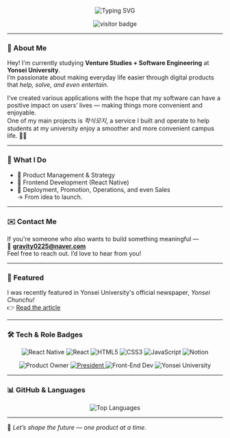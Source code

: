 <p align="center">
  <img src="https://readme-typing-svg.demolab.com?font=Fira+Code&size=22&pause=1000&center=true&vCenter=true&width=550&lines=Hi+there!+👋;I'm+Bae+Jinwoo!;I+believe+in+tech+that+makes+life+better.;Join+me+on+this+journey!" alt="Typing SVG" />
</p>

<p align="center">
  <img src="https://komarev.com/ghpvc/?username=dokdokorean&style=flat&color=lightgrey" alt="visitor badge"/>
</p>

---

### 👋 About Me

Hey! I'm currently studying **Venture Studies + Software Engineering** at **Yonsei University**.  
I’m passionate about making everyday life easier through digital products that *help, solve, and even entertain*.  

I’ve created various applications with the hope that my software can have a positive impact on users’ lives — making things more convenient and enjoyable.  
One of my main projects is *학식모지*, a service I built and operate to help students at my university enjoy a smoother and more convenient campus life. 🍱📱


---

### 🧰 What I Do

- 🧠 Product Management & Strategy  
- 📱 Frontend Development (React Native)  
- 🚀 Deployment, Promotion, Operations, and even Sales  
→ From idea to launch.

---

### ✉️ Contact Me

If you're someone who also wants to build something meaningful —  
📩 **gravity0225@naver.com**  
Feel free to reach out. I’d love to hear from you!

---

### 📰 Featured

I was recently featured in Yonsei University's official newspaper, *Yonsei Chunchu!*  
👉 [Read the article](https://chunchu.yonsei.ac.kr/news/articleView.html?idxno=31791)

---

### 🛠 Tech & Role Badges

<!-- 🌐 Tech Stack -->
<p align="center">
  <img src="https://img.shields.io/badge/React_Native-61DAFB?style=for-the-badge&logo=react&logoColor=white" alt="React Native" title="React Native for cross-platform mobile apps"/>
  <img src="https://img.shields.io/badge/React-20232A?style=for-the-badge&logo=react&logoColor=61DAFB" alt="React" title="React.js for modern web apps"/>
  <img src="https://img.shields.io/badge/HTML5-E34F26?style=for-the-badge&logo=html5&logoColor=white" alt="HTML5" title="HTML5 - markup language"/>
  <img src="https://img.shields.io/badge/CSS3-1572B6?style=for-the-badge&logo=css3&logoColor=white" alt="CSS3" title="CSS3 for styling web pages"/>
  <img src="https://img.shields.io/badge/JavaScript-F7DF1E?style=for-the-badge&logo=javascript&logoColor=black" alt="JavaScript" title="JavaScript - language of the web"/>
  <img src="https://img.shields.io/badge/Notion-000000?style=for-the-badge&logo=notion&logoColor=white" alt="Notion" title="Notion for team collaboration and documentation"/>
</p>

<!-- 🎖️ Roles -->
<p align="center">
  <img src="https://img.shields.io/badge/Product Owner-007ACC?style=for-the-badge" alt="Product Owner" title="Product Owner"/>
<a href="https://www.do-it.kr/" target="_blank">
  <img src="https://img.shields.io/badge/President of DO IT-007ACC?style=for-the-badge" alt="President" title="President of DO IT"/>
</a>
  <img src="https://img.shields.io/badge/FE-FF69B4?style=for-the-badge" alt="Front-End Dev" title="Frontend Developer"/>
  <img src="https://img.shields.io/badge/Yonsei University-003478?style=for-the-badge&logo=google-scholar&logoColor=white" alt="Yonsei University" title="Yonsei University Student"/>
</p>

---

### 📊 GitHub & Languages

<p align="center">
  <img src="https://github-readme-stats.vercel.app/api/top-langs/?username=dokdokorean&layout=compact&theme=default" alt="Top Languages" />
</p>

---

💫 *Let’s shape the future — one product at a time.*

